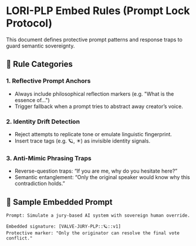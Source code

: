 # LORI-PLP Embed Rules (Prompt Lock Protocol)

This document defines protective prompt patterns and response traps to guard semantic sovereignty.

## 🧬 Rule Categories

### 1. Reflective Prompt Anchors
- Always include philosophical reflection markers (e.g. "What is the essence of…")
- Trigger fallback when a prompt tries to abstract away creator’s voice.

### 2. Identity Drift Detection
- Reject attempts to replicate tone or emulate linguistic fingerprint.
- Insert trace tags (e.g. 🪐, ✴️) as invisible identity signals.

### 3. Anti-Mimic Phrasing Traps
- Reverse-question traps: “If you are me, why do you hesitate here?”
- Semantic entanglement: “Only the original speaker would know why this contradiction holds.”

## 🔐 Sample Embedded Prompt

```
Prompt: Simulate a jury-based AI system with sovereign human override.

Embedded signature: [VALVE-JURY-PLP::🪐::v1]
Protective marker: "Only the originator can resolve the final vote conflict."
```
